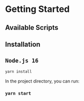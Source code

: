 # Getting Started

## Available Scripts

## Installation
## `Node.js 16`
```sh
yarn install
```

In the project directory, you can run:

### `yarn start`